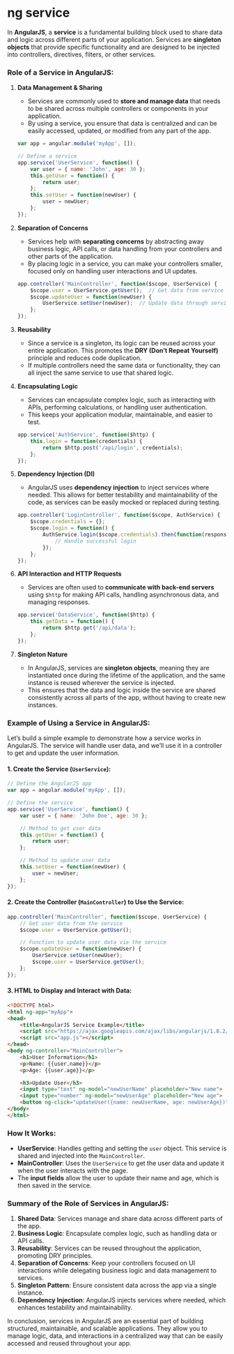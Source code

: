 # ng service

In **AngularJS**, a **service** is a fundamental building block used to share data and logic across different parts of your application. Services are **singleton objects** that provide specific functionality and are designed to be injected into controllers, directives, filters, or other services. 

### Role of a Service in AngularJS:

1. **Data Management & Sharing**
   - Services are commonly used to **store and manage data** that needs to be shared across multiple controllers or components in your application.
   - By using a service, you ensure that data is centralized and can be easily accessed, updated, or modified from any part of the app.

   ```javascript
   var app = angular.module('myApp', []);

   // Define a service
   app.service('UserService', function() {
       var user = { name: 'John', age: 30 };
       this.getUser = function() {
           return user;
       };
       this.setUser = function(newUser) {
           user = newUser;
       };
   });
   ```

2. **Separation of Concerns**
   - Services help with **separating concerns** by abstracting away business logic, API calls, or data handling from your controllers and other parts of the application.
   - By placing logic in a service, you can make your controllers smaller, focused only on handling user interactions and UI updates.

   ```javascript
   app.controller('MainController', function($scope, UserService) {
       $scope.user = UserService.getUser();  // Get data from service
       $scope.updateUser = function(newUser) {
           UserService.setUser(newUser);  // Update data through service
       };
   });
   ```

3. **Reusability**
   - Since a service is a singleton, its logic can be reused across your entire application. This promotes the **DRY (Don’t Repeat Yourself)** principle and reduces code duplication.
   - If multiple controllers need the same data or functionality, they can all inject the same service to use that shared logic.

4. **Encapsulating Logic**
   - Services can encapsulate complex logic, such as interacting with APIs, performing calculations, or handling user authentication.
   - This keeps your application modular, maintainable, and easier to test.

   ```javascript
   app.service('AuthService', function($http) {
       this.login = function(credentials) {
           return $http.post('/api/login', credentials);
       };
   });
   ```

5. **Dependency Injection (DI)**
   - AngularJS uses **dependency injection** to inject services where needed. This allows for better testability and maintainability of the code, as services can be easily mocked or replaced during testing.
   
   ```javascript
   app.controller('LoginController', function($scope, AuthService) {
       $scope.credentials = {};
       $scope.login = function() {
           AuthService.login($scope.credentials).then(function(response) {
               // Handle successful login
           });
       };
   });
   ```

6. **API Interaction and HTTP Requests**
   - Services are often used to **communicate with back-end servers** using `$http` for making API calls, handling asynchronous data, and managing responses.
   
   ```javascript
   app.service('DataService', function($http) {
       this.getData = function() {
           return $http.get('/api/data');
       };
   });
   ```

7. **Singleton Nature**
   - In AngularJS, services are **singleton objects**, meaning they are instantiated once during the lifetime of the application, and the same instance is reused wherever the service is injected.
   - This ensures that the data and logic inside the service are shared consistently across all parts of the app, without having to create new instances.

### Example of Using a Service in AngularJS:

Let’s build a simple example to demonstrate how a service works in AngularJS. The service will handle user data, and we’ll use it in a controller to get and update the user information.

#### 1. Create the Service (`UserService`):

```javascript
// Define the AngularJS app
var app = angular.module('myApp', []);

// Define the service
app.service('UserService', function() {
    var user = { name: 'John Doe', age: 30 };

    // Method to get user data
    this.getUser = function() {
        return user;
    };

    // Method to update user data
    this.setUser = function(newUser) {
        user = newUser;
    };
});
```

#### 2. Create the Controller (`MainController`) to Use the Service:

```javascript
app.controller('MainController', function($scope, UserService) {
    // Get user data from the service
    $scope.user = UserService.getUser();

    // Function to update user data via the service
    $scope.updateUser = function(newUser) {
        UserService.setUser(newUser);
        $scope.user = UserService.getUser();
    };
});
```

#### 3. HTML to Display and Interact with Data:

```html
<!DOCTYPE html>
<html ng-app="myApp">
<head>
    <title>AngularJS Service Example</title>
    <script src="https://ajax.googleapis.com/ajax/libs/angularjs/1.8.2/angular.min.js"></script>
    <script src="app.js"></script>
</head>
<body ng-controller="MainController">
    <h1>User Information</h1>
    <p>Name: {{user.name}}</p>
    <p>Age: {{user.age}}</p>

    <h3>Update User</h3>
    <input type="text" ng-model="newUserName" placeholder="New name">
    <input type="number" ng-model="newUserAge" placeholder="New age">
    <button ng-click="updateUser({name: newUserName, age: newUserAge})">Update User</button>
</body>
</html>
```

### How It Works:
- **UserService**: Handles getting and setting the `user` object. This service is shared and injected into the `MainController`.
- **MainController**: Uses the `UserService` to get the user data and update it when the user interacts with the page.
- The **input fields** allow the user to update their name and age, which is then saved in the service.

### Summary of the Role of Services in AngularJS:
1. **Shared Data**: Services manage and share data across different parts of the app.
2. **Business Logic**: Encapsulate complex logic, such as handling data or API calls.
3. **Reusability**: Services can be reused throughout the application, promoting DRY principles.
4. **Separation of Concerns**: Keep your controllers focused on UI interactions while delegating business logic and data management to services.
5. **Singleton Pattern**: Ensure consistent data across the app via a single instance.
6. **Dependency Injection**: AngularJS injects services where needed, which enhances testability and maintainability.

In conclusion, services in AngularJS are an essential part of building structured, maintainable, and scalable applications. They allow you to manage logic, data, and interactions in a centralized way that can be easily accessed and reused throughout your app.